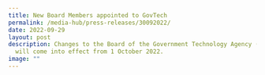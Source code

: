 ```yaml
---
title: New Board Members appointed to GovTech
permalink: /media-hub/press-releases/30092022/
date: 2022-09-29
layout: post
description: Changes to the Board of the Government Technology Agency (GovTech)
  will come into effect from 1 October 2022.
image: ""
---
```


